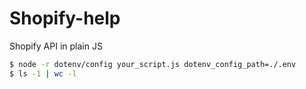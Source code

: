 # Shopify-help
Shopify API in plain JS

```bash
$ node -r dotenv/config your_script.js dotenv_config_path=./.env
$ ls -1 | wc -l
```
